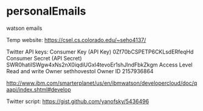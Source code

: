 # personalEmails
watson emails

Temp website:
https://csel.cs.colorado.edu/~seho4137/

Twitter API keys:
Consumer Key (API Key) 0Zf70bCSPETP6CKLsdERfeqHd
Consumer Secret (API Secret) SWR0hatiISWgw4xNs2nX0iqdiUGxI4tevoEr1shJlndFbkZkgm
Access Level Read and write
Owner sethhovestol
Owner ID 2157936864

http://www.ibm.com/smarterplanet/us/en/ibmwatson/developercloud/doc/qaapi/index.shtml#develop

Twitter script:
https://gist.github.com/yanofsky/5436496
